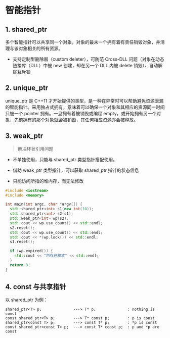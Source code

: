 # 智能指针

## 1. shared_ptr

多个智能指针可以共享同一个对象，对象的最末一个拥有着有责任销毁对象，并清理与该对象相关的所有资源。

- 支持定制型删除器（custom deleter），可防范 Cross-DLL 问题（对象在动态链接库（DLL）中被 new 创建，却在另一个 DLL 内被 delete 销毁）、自动解除互斥锁

## 2. unique_ptr

unique_ptr 是 C++11 才开始提供的类型，是一种在异常时可以帮助避免资源泄漏的智能指针。采用独占式拥有，意味着可以确保一个对象和其相应的资源同一时间只被一个 pointer 拥有。一旦拥有着被销毁或编程 empty，或开始拥有另一个对象，先前拥有的那个对象就会被销毁，其任何相应资源亦会被释放。

## 3. weak_ptr

> 解决环状引用问题

- 不单独使用，只能与 shared_ptr 类型指针搭配使用。

- 借助 weak_ptr 类型指针，可以获取 shared_ptr 指针的状态信息

- 只能访问所指的堆内存，而无法修改

```c++
#include <iostream>
#include <memory>

int main(int argc, char *argv[]) {
  std::shared_ptr<int> s1(new int(10));
  std::shared_ptr<int> s2(s1);
  std::weak_ptr<int> wp(s2);
  std::cout << wp.use_count() << std::endl;
  s2.reset();
  std::cout << wp.use_count() << std::endl;
  std::cout << *(wp.lock()) << std::endl;
  s1.reset();

  if (wp.expired()) {
    std::cout << "内存已释放" << std::endl;
  }
  return 0;
}
```

## 4. const 与共享指针
以 shared_ptr 为例：
```
shared_ptr<T> p;              ---> T* p;              : nothing is const
const shared_ptr<T> p;        ---> T* const p;        : p is const
shared_ptr<const T> p;        ---> const T* p;        : *p is const
const shared_ptr<const T> p;  ---> const T* const p;  : p and *p are const
```
